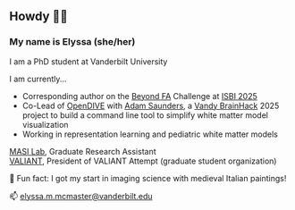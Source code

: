 ## Howdy 🤠👋 
### My name is Elyssa (she/her)
I am a PhD student at Vanderbilt University

I am currently...
* Corresponding author on the [Beyond FA](https://bfa.grand-challenge.org/) Challenge at [ISBI 2025](https://biomedicalimaging.org/2025/?__hstc=51849206.5f23c0ceceee3e3e71244a51e1dd6456.1730475039641.1736883797604.1736898236738.11&__hssc=51849206.1.1736898236738&__hsfp=832949540)
* Co-Lead of [OpenDIVE](https://github.com/MASILab/open_dive) with [Adam Saunders](https://github.com/saundersresearch), a [Vandy BrainHack](https://brainhack-vandy.github.io/) 2025 project to build a command line tool to simplify white matter model visualization
* Working in representation learning and pediatric white matter models

[MASI Lab](https://my.vanderbilt.edu/masi/), Graduate Research Assistant\
[VALIANT](https://www.vanderbilt.edu/valiant/), President of VALIANT Attempt (graduate student organization)

🤪 Fun fact: I got my start in imaging science with medieval Italian paintings!

📫 elyssa.m.mcmaster@vanderbilt.edu


<!--
**ElyssaMcMaster/ElyssaMcMaster** is a ✨ _special_ ✨ repository because its `README.md` (this file) appears on your GitHub profile.

Here are some ideas to get you started:

- 🔭 I’m currently working on ...
- 🌱 I’m currently learning ...
- 👯 I’m looking to collaborate on ...
- 🤔 I’m looking for help with ...
- 💬 Ask me about ...
- 📫 How to reach me: ...
- 😄 Pronouns: ...
- ⚡ Fun fact: ...
-->
